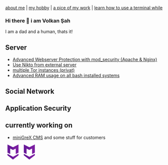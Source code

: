 [about me](https://github.com/VolkanSah/About-Me) | [my hobby](https://anna-ps.de) | [a pice of my work](https://wordpress-webmaster.de) | [learn how to use a terminal while](https://jugendamt-deutschland.de)
### Hi there 👋 i am Volkan Şah
I am a dad and a human, thats it!

## Server
- [Advanced Webserver Protection with mod_security (Apache & Nginx)](https://github.com/VolkanSah/ModSecurity-Webserver-Protection-repository)
- [Use Nikto from external server](https://github.com/VolkanSah/Nikto-cron-on-external-server)
- [multiple Tor instances (privat)](https://github.com/VolkanSah/Run-multiple-Tor-instances)
- [Advanced RAM usage on all bash installed systems](https://github.com/VolkanSah/advanced-RAM-use-on-Bash-installed-systems)


## Social Network



## Application Security




## currently working on
- [miniGreX CMS](https://github.com/VolkanSah/MiniGreX-CMS) and some stuff for customers

<!--
**VolkanSah/VolkanSah** is a ✨ _special_ ✨ repository because its `README.md` (this file) appears on your GitHub profile.

Here are some ideas to get you started:

- 🔭 I’m currently working on ...
- 🌱 I’m currently learning ...
- 👯 I’m looking to collaborate on ...
- 🤔 I’m looking for help with ...
- 💬 Ask me about ...
- 📫 How to reach me: ...
- 😄 Pronouns: ...
- ⚡ Fun fact: ...
-->

![screenshot der wikipedia](https://github.com/adam-p/markdown-here/raw/master/src/common/images/icon48.png)
![alt text](https://github.com/adam-p/markdown-here/raw/master/src/common/images/icon48.png "Logo Title Text 1")
